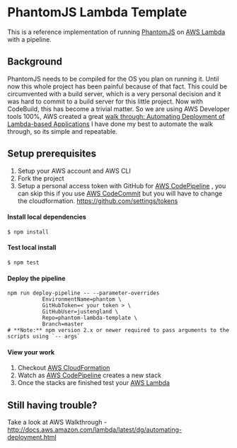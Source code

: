 # PhantomJS Lambda Template

This is a reference implementation of running [PhantomJS](http://phantomjs.org/) on [AWS Lambda](http://aws.amazon.com/lambda/) with a pipeline.

## Background
PhantomJS needs to be compiled for the OS you plan on running it. Until now this whole project has been painful because of that fact.
This could be circumvented with a build server, which is a very personal decision and it was hard to commit to a build server for this little project.
Now with CodeBuild, this has become a trivial matter. So we are using AWS Developer tools 100%, AWS created a great
[walk through: Automating Deployment of Lambda-based Applications](http://docs.aws.amazon.com/lambda/latest/dg/automating-deployment.html)
I have done my best to automate the walk through, so its simple and repeatable.

## Setup prerequisites
1. Setup your AWS account and AWS CLI
1. Fork the project
1. Setup a personal access token with GitHub for [AWS CodePipeline](https://aws.amazon.com/codepipeline/) , you can skip this if you use [AWS CodeCommit](https://aws.amazon.com/codecommit/) but you will have to change the cloudformation.
https://github.com/settings/tokens

#### Install local dependencies 
```
$ npm install
```

#### Test local install 
```
$ npm test
```

#### Deploy the pipeline
```
npm run deploy-pipeline -- --parameter-overrides
           EnvironmentName=phantom \
           GitHubToken=< your token > \
           GitHubUser=justengland \
           Repo=phantom-lambda-template \
           Branch=master
# **Note:** npm version 2.x or newer required to pass arguments to the scripts using `-- args`
```
#### View your work
1. Checkout [AWS CloudFormation](https://console.aws.amazon.com/cloudformation/home)
1. Watch as [AWS CodePipeline](https://console.aws.amazon.com/codepipeline/home) creates a new stack
1. Once the stacks are finished test your [AWS Lambda](https://console.aws.amazon.com/lambda/home)

## Still having trouble?
Take a look at AWS Walkthrough - http://docs.aws.amazon.com/lambda/latest/dg/automating-deployment.html
